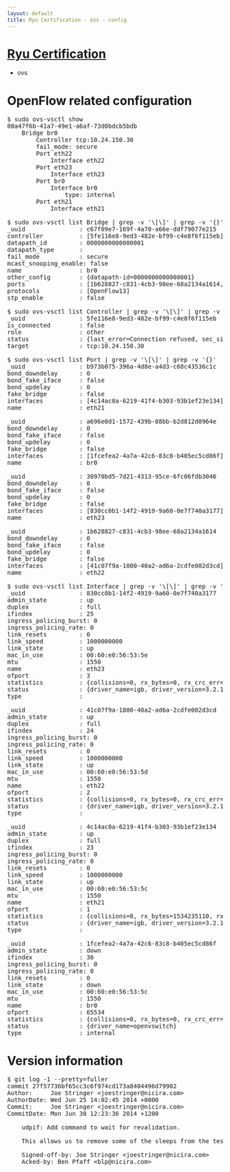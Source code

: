 ```yaml
---
layout: default
title: Ryu Certification - ovs - config
---
```

# [Ryu Certification](http://osrg.github.io/ryu/certification.html)
* ovs 

# OpenFlow related configuration
<pre>
$ sudo ovs-vsctl show
00a47f6b-41a7-49e1-a6af-73d0bdcb5bdb
    Bridge br0
        Controller tcp:10.24.150.30
        fail_mode: secure
        Port eth22
            Interface eth22
        Port eth23
            Interface eth23
        Port br0
            Interface br0
                type: internal
        Port eth21
            Interface eth21

$ sudo ovs-vsctl list Bridge | grep -v '\[\]' | grep -v '{}'
_uuid               : c67f09e7-169f-4a70-a66e-ddf79077e215
controller          : [5fe116e8-9ed3-482e-bf99-c4e8f6f115eb]
datapath_id         : 0000000000000001
datapath_type       : 
fail_mode           : secure
mcast_snooping_enable: false
name                : br0
other_config        : {datapath-id=0000000000000001}
ports               : [1b628827-c831-4cb3-98ee-68a2134a1614, 30970bd5-7d21-4313-95ce-6fc06fdb3046, a696e0d1-1572-439b-88bb-b2d812d0964e, b973b075-396a-4d8e-a4d3-c68c43536c1c]
protocols           : [OpenFlow13]
stp_enable          : false

$ sudo ovs-vsctl list Controller | grep -v '\[\]' | grep -v '{}'
_uuid               : 5fe116e8-9ed3-482e-bf99-c4e8f6f115eb
is_connected        : false
role                : other
status              : {last_error=Connection refused, sec_since_connect=662, sec_since_disconnect=1, state=BACKOFF}
target              : tcp:10.24.150.30

$ sudo ovs-vsctl list Port | grep -v '\[\]' | grep -v '{}'
_uuid               : b973b075-396a-4d8e-a4d3-c68c43536c1c
bond_downdelay      : 0
bond_fake_iface     : false
bond_updelay        : 0
fake_bridge         : false
interfaces          : [4c14ac0a-6219-41f4-b303-93b1ef23e134]
name                : eth21

_uuid               : a696e0d1-1572-439b-88bb-b2d812d0964e
bond_downdelay      : 0
bond_fake_iface     : false
bond_updelay        : 0
fake_bridge         : false
interfaces          : [1fcefea2-4a7a-42c6-83c8-b405ec5cd86f]
name                : br0

_uuid               : 30970bd5-7d21-4313-95ce-6fc06fdb3046
bond_downdelay      : 0
bond_fake_iface     : false
bond_updelay        : 0
fake_bridge         : false
interfaces          : [830cc0b1-14f2-4919-9a60-0e7f740a3177]
name                : eth23

_uuid               : 1b628827-c831-4cb3-98ee-68a2134a1614
bond_downdelay      : 0
bond_fake_iface     : false
bond_updelay        : 0
fake_bridge         : false
interfaces          : [41c07f9a-1800-40a2-ad6a-2cdfe002d3cd]
name                : eth22

$ sudo ovs-vsctl list Interface | grep -v '\[\]' | grep -v '{}'
_uuid               : 830cc0b1-14f2-4919-9a60-0e7f740a3177
admin_state         : up
duplex              : full
ifindex             : 25
ingress_policing_burst: 0
ingress_policing_rate: 0
link_resets         : 0
link_speed          : 1000000000
link_state          : up
mac_in_use          : 00:60:e0:56:53:5e
mtu                 : 1550
name                : eth23
ofport              : 3
statistics          : {collisions=0, rx_bytes=0, rx_crc_err=0, rx_dropped=0, rx_errors=0, rx_frame_err=0, rx_over_err=0, rx_packets=0, tx_bytes=177229500, tx_dropped=0, tx_errors=0, tx_packets=118153}
status              : {driver_name=igb, driver_version=3.2.10-k, firmware_version=2.10-9}
type                : 

_uuid               : 41c07f9a-1800-40a2-ad6a-2cdfe002d3cd
admin_state         : up
duplex              : full
ifindex             : 24
ingress_policing_burst: 0
ingress_policing_rate: 0
link_resets         : 0
link_speed          : 1000000000
link_state          : up
mac_in_use          : 00:60:e0:56:53:5d
mtu                 : 1550
name                : eth22
ofport              : 2
statistics          : {collisions=0, rx_bytes=0, rx_crc_err=0, rx_dropped=0, rx_errors=0, rx_frame_err=0, rx_over_err=0, rx_packets=0, tx_bytes=2942779720, tx_dropped=0, tx_errors=0, tx_packets=1962453}
status              : {driver_name=igb, driver_version=3.2.10-k, firmware_version=2.10-9}
type                : 

_uuid               : 4c14ac0a-6219-41f4-b303-93b1ef23e134
admin_state         : up
duplex              : full
ifindex             : 23
ingress_policing_burst: 0
ingress_policing_rate: 0
link_resets         : 0
link_speed          : 1000000000
link_state          : up
mac_in_use          : 00:60:e0:56:53:5c
mtu                 : 1550
name                : eth21
ofport              : 1
statistics          : {collisions=0, rx_bytes=1534235110, rx_crc_err=0, rx_dropped=0, rx_errors=0, rx_frame_err=0, rx_over_err=0, rx_packets=3887588, tx_bytes=0, tx_dropped=0, tx_errors=0, tx_packets=0}
status              : {driver_name=igb, driver_version=3.2.10-k, firmware_version=2.10-9}
type                : 

_uuid               : 1fcefea2-4a7a-42c6-83c8-b405ec5cd86f
admin_state         : down
ifindex             : 30
ingress_policing_burst: 0
ingress_policing_rate: 0
link_resets         : 0
link_state          : down
mac_in_use          : 00:60:e0:56:53:5c
mtu                 : 1550
name                : br0
ofport              : 65534
statistics          : {collisions=0, rx_bytes=0, rx_crc_err=0, rx_dropped=0, rx_errors=0, rx_frame_err=0, rx_over_err=0, rx_packets=0, tx_bytes=0, tx_dropped=0, tx_errors=0, tx_packets=0}
status              : {driver_name=openvswitch}
type                : internal
</pre>

# Version information
<pre>
$ git log -1 --pretty=fuller
commit 27f57736bf65cc3c6f974cd173a8404496d79902
Author:     Joe Stringer &lt;joestringer@nicira.com&gt;
AuthorDate: Wed Jun 25 14:02:45 2014 +0000
Commit:     Joe Stringer &lt;joestringer@nicira.com&gt;
CommitDate: Mon Jun 30 12:23:36 2014 +1200

    udpif: Add command to wait for revalidation.
    
    This allows us to remove some of the sleeps from the testsuite.
    
    Signed-off-by: Joe Stringer &lt;joestringer@nicira.com&gt;
    Acked-by: Ben Pfaff &lt;blp@nicira.com&gt;
</pre>

